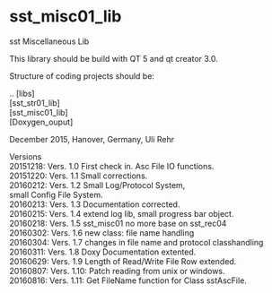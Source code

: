 # sst_misc01_lib
sst Miscellaneous Lib 

This library should be build with QT 5 and qt creator 3.0.

Structure of coding projects should be:

.. [libs] <BR>
   [sst_str01_lib]<BR>
   [sst_misc01_lib]<BR>
   [Doxygen_ouput]<BR>

December 2015, Hanover, Germany, Uli Rehr

Versions <BR>
20151218: Vers. 1.0 First check in. Asc File IO functions. <BR>
20151220: Vers. 1.1 Small corrections. <BR>
20160212: Vers. 1.2 Small Log/Protocol System, <BR>
                    small Config File System. <BR>
20160213: Vers. 1.3 Documentation corrected. <BR>
20160215: Vers. 1.4 extend log lib, small progress bar object. <BR>
20160218: Vers. 1.5 sst_misc01 no more base on sst_rec04 <BR>
20160302: Vers. 1.6 new class: file name handling <BR>
20160304: Vers. 1.7 changes in file name and protocol classhandling <BR>
20160311: Vers. 1.8 Doxy Documentation extented. <BR>
20160629: Vers. 1.9 Length of Read/Write File Row extended. <BR>
20160807: Vers. 1.10: Patch reading from unix or windows. <BR>
20160816: Vers. 1.11: Get FileName function for Class sstAscFile. <BR>

